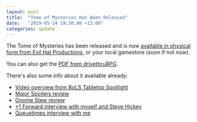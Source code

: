 ```yaml
---
layout: post
title:  "Tome of Mysteries Has Been Released"
date:   "2019-05-24 19:30:00 +13:00"
categories: update
---
```

The Tome of Mysteries has been released and is now [available in physical form from Evil Hat Productions](https://www.evilhat.com/home/monster-of-the-week-tome-of-mysteries/), or your local gamestore (soon if not now).

You can also get the [PDF from drivethruRPG](https://www.drivethrurpg.com/product/275605/Monster-of-the-Week-Tome-of-Mysteries).

There's also some info about it available already:

* [Video overview from BoLS Tabletop Spotlight](https://www.youtube.com/watch?v=1e6TB83peh8) 
* [Major Spoilers review](https://majorspoilers.com/2019/05/13/monster-of-the-week-tome-of-mysteries-review/)
* [Gnome Stew review](https://gnomestew.com/monster-of-the-week-tome-of-mysteries-review/)
* [+1 Forward interview with myself and Steve Hickey](https://www.gauntlet-rpg.com/1-forward/monster-of-the-week-tome-of-mysteries)
* [Queuetimes interview with me](https://queuetimes.com/monster-of-the-week-interview-with-mike-sands-gamegorgon/)
